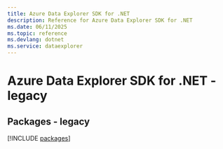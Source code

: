 ```yaml
---
title: Azure Data Explorer SDK for .NET
description: Reference for Azure Data Explorer SDK for .NET
ms.date: 06/11/2025
ms.topic: reference
ms.devlang: dotnet
ms.service: dataexplorer
---
```

# Azure Data Explorer SDK for .NET - legacy
## Packages - legacy
[!INCLUDE [packages](data-explorer-index.md)]